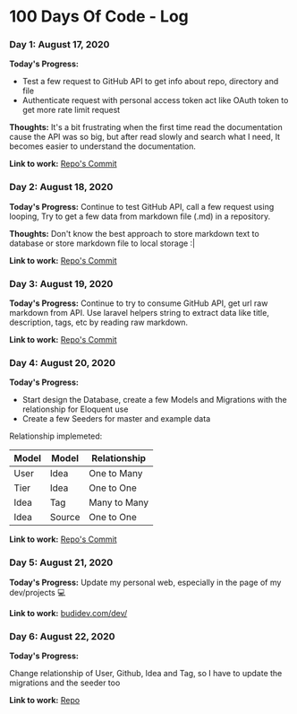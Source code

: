 # 100 Days Of Code - Log
<!--
### Day 0: February 30, 2016 (Example 1)
##### (delete me or comment me out)

**Today's Progress**: Fixed CSS, worked on canvas functionality for the app.

**Thoughts:** I really struggled with CSS, but, overall, I feel like I am slowly getting better at it. Canvas is still new for me, but I managed to figure out some basic functionality.

**Link to work:** [Calculator App](http://www.example.com)

### Day 0: February 30, 2016 (Example 2)
##### (delete me or comment me out)

**Today's Progress**: Fixed CSS, worked on canvas functionality for the app.

**Thoughts**: I really struggled with CSS, but, overall, I feel like I am slowly getting better at it. Canvas is still new for me, but I managed to figure out some basic functionality.

**Link(s) to work**: [Calculator App](http://www.example.com)


### Day 1: June 27, 2020

**Today's Progress**: I've gone through many exercises on FreeCodeCamp.

**Thoughts** I've recently started coding, and it's a great feeling when I finally solve an algorithm challenge after a lot of attempts and hours spent.

**Link(s) to work**
1. [Find the Longest Word in a String](https://www.freecodecamp.com/challenges/find-the-longest-word-in-a-string)
2. [Title Case a Sentence](https://www.freecodecamp.com/challenges/title-case-a-sentence)
-->

### Day 1: August 17, 2020

**Today's Progress:**

- Test a few request to GitHub API to get info about repo, directory and file 
- Authenticate request with personal access token act like OAuth token to get more rate limit request

**Thoughts:** It's a bit frustrating when the first time read the documentation cause the API was so big, but after read slowly and search what I need, It becomes easier to understand the documentation.

**Link to work:** [Repo's Commit](https://github.com/budimanfajarf/project-ideas/commit/704b6a25a23db599ef41d825da9ed516d86d276e)


### Day 2: August 18, 2020

**Today's Progress:** Continue to test GitHub API, call a few request using looping, Try to get a few data from markdown file (.md) in a repository.

**Thoughts:** Don't know the best approach to store markdown text to database or store markdown file to local storage :|

**Link to work:** [Repo's Commit](https://github.com/budimanfajarf/project-ideas/commit/b788a9904a2727e44edea6214a452c4fbeb3ecc4)

### Day 3: August 19, 2020

**Today's Progress:** Continue to try to consume GitHub API, get url raw markdown from API. Use laravel helpers string to extract data like title, description, tags, etc by reading raw markdown.

**Link to work:** [Repo's Commit](https://github.com/budimanfajarf/project-ideas/commit/b8895c572a92b5d414f326e4cc72770ec1a7bc48)


### Day 4: August 20, 2020 

**Today's Progress:** 

- Start design the Database, create a few Models and Migrations with the relationship for Eloquent use
- Create a few Seeders for master and example data

Relationship implemeted: 

| Model | Model | Relationship |
| --- | --- | --- |
| User | Idea | One to Many |
| Tier | Idea | One to One |
| Idea | Tag | Many to Many |
| Idea | Source | One to One |

**Link to work:** [Repo's Commit](https://github.com/budimanfajarf/project-ideas/commit/be3f2bcaae9042bcbcb274e7f3adaf3f2fc7d3e1)

### Day 5: August 21, 2020 

**Today's Progress:** Update my personal web, especially in the page of my dev/projects 💻

**Link to work:** [budidev.com/dev/](https://budidev.com/dev/ "Development/Project by Budiman Fajar Firdaus")

### Day 6: August 22, 2020 

**Today's Progress:** 

Change relationship of User, Github, Idea and Tag, so I have to update the migrations and the seeder too

**Link to work:** [Repo](https://github.com/budimanfajarf/project-ideas)
